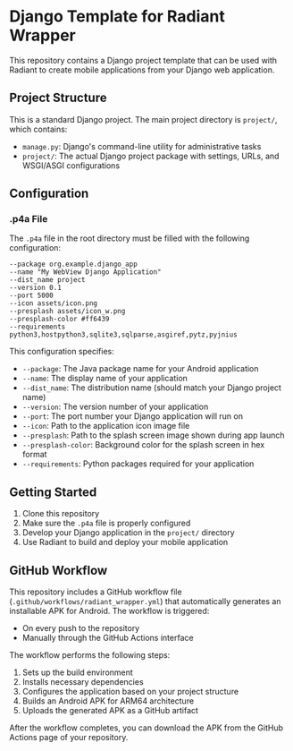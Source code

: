 # Django Template for Radiant Wrapper

This repository contains a Django project template that can be used with Radiant to create mobile applications from your Django web application.

## Project Structure

This is a standard Django project. The main project directory is `project/`, which contains:

- `manage.py`: Django's command-line utility for administrative tasks
- `project/`: The actual Django project package with settings, URLs, and WSGI/ASGI configurations

## Configuration

### .p4a File

The `.p4a` file in the root directory must be filled with the following configuration:

```
--package org.example.django_app
--name "My WebView Django Application"
--dist_name project
--version 0.1
--port 5000
--icon assets/icon.png
--presplash assets/icon_w.png
--presplash-color #ff6439
--requirements python3,hostpython3,sqlite3,sqlparse,asgiref,pytz,pyjnius
```

This configuration specifies:

- `--package`: The Java package name for your Android application
- `--name`: The display name of your application
- `--dist_name`: The distribution name (should match your Django project name)
- `--version`: The version number of your application
- `--port`: The port number your Django application will run on
- `--icon`: Path to the application icon image file
- `--presplash`: Path to the splash screen image shown during app launch
- `--presplash-color`: Background color for the splash screen in hex format
- `--requirements`: Python packages required for your application


## Getting Started

1. Clone this repository
2. Make sure the `.p4a` file is properly configured
3. Develop your Django application in the `project/` directory
4. Use Radiant to build and deploy your mobile application

## GitHub Workflow

This repository includes a GitHub workflow file (`.github/workflows/radiant_wrapper.yml`) that automatically generates an installable APK for Android. The workflow is triggered:

- On every push to the repository
- Manually through the GitHub Actions interface

The workflow performs the following steps:
1. Sets up the build environment
2. Installs necessary dependencies
3. Configures the application based on your project structure
4. Builds an Android APK for ARM64 architecture
5. Uploads the generated APK as a GitHub artifact

After the workflow completes, you can download the APK from the GitHub Actions page of your repository.
